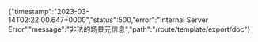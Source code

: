 {"timestamp":"2023-03-14T02:22:00.647+0000","status":500,"error":"Internal Server Error","message":"非法的场景元信息","path":"/route/template/export/doc"}